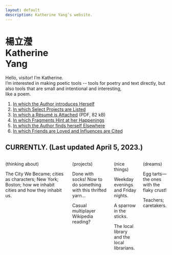 ```yaml
---
layout: default
description: Katherine Yang’s website.
---
```


<div class="intro">
  <h1 class="name">
    <div lang="zh">楊立瀅</div>
    <div>Katherine<br><span class="y">Y</span>ang</div>
  </h1>
  <div>
    <p>
      Hello, visitor! I’m Katherine.<br>
      I’m interested in making poetic tools&nbsp;-- tools for poetry and text directly, but also tools that are small and intentional and interesting,<br>
      like a poem.
    </p>
  </div>
</div>
<main>
  <div class="section">
    <ol>
      <li><a href="/about/">In which the Author introduces Herself</a></li>
      <li><a href="/work/">In which Select Projects are Listed</a></li>
      <li><a href="/assets/resume/yang-katherine-resume-202304.pdf">In which a Résumé is Attached</a> (PDF, 82 kB)</li>
      <li><a href="/fragments/">In which Fragments Hint at her Happenings</a></li>
      <li><a href="/appearances/">In which the Author finds herself Elsewhere</a></li>
      <li><a href="/dedications/">In which Friends are Loved and Influences are Cited</a></li>
    </ol>
  </div>
  <div class="section">
    <div class="section--header">
      <h2>CURRENTLY. (Last updated April 5, 2023.)</h2>
    </div>
    <div class="section--body columns">
      <div class="subsection">
        <p>(thinking about)</p>
        <p>The City We Became; cities as characters; New York; Boston; how we inhabit cities and how they inhabit us.</p>
      </div>
      <div class="subsection">
        <p>(projects)</p>
        <p>Done with socks! Now to do something with this thrifted yarn…</p>
        <p>Casual multiplayer Wikipedia reading?</p>
      </div>
      <div class="subsection">
        <p>(nice things)</p>
        <p>Weekday evenings and Friday nights.</p>
        <p>A sparrow in the sticks.</p>
        <p>The local library and the local librarians.</p>
      </div>
      <div class="subsection">
        <p>(dreams)</p>
        <p>Egg tarts—the ones with the flaky crust!</p>
        <p>Teachers; caretakers.</p>
      </div>
    </div>
  </div>
</main>

